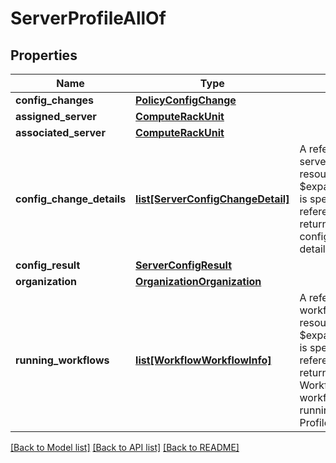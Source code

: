 # ServerProfileAllOf

## Properties
Name | Type | Description | Notes
------------ | ------------- | ------------- | -------------
**config_changes** | [**PolicyConfigChange**](PolicyConfigChange.md) |  | [optional] 
**assigned_server** | [**ComputeRackUnit**](.md) |  | [optional] 
**associated_server** | [**ComputeRackUnit**](.md) |  | [optional] 
**config_change_details** | [**list[ServerConfigChangeDetail]**](ServerConfigChangeDetail.md) | A reference to a serverConfigChangeDetail resource. When the $expand query parameter is specified, the referenced resource is returned inline. The configuration change details are captured here.  | [optional] [readonly] 
**config_result** | [**ServerConfigResult**](.md) |  | [optional] 
**organization** | [**OrganizationOrganization**](.md) |  | [optional] 
**running_workflows** | [**list[WorkflowWorkflowInfo]**](WorkflowWorkflowInfo.md) | A reference to a workflowWorkflowInfo resource. When the $expand query parameter is specified, the referenced resource is returned inline. The WorkflowInfos in the workflow engine that are running for this server Profile.  | [optional] [readonly] 

[[Back to Model list]](../README.md#documentation-for-models) [[Back to API list]](../README.md#documentation-for-api-endpoints) [[Back to README]](../README.md)



